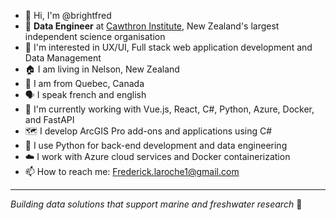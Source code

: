 - 👋 Hi, I'm @brightfred
- 💼 **Data Engineer** at [Cawthron Institute](https://www.cawthron.org.nz/), New Zealand's largest independent science organisation
- 👀 I'm interested in UX/UI, Full stack web application development and Data Management
- 🏠 I am living in Nelson, New Zealand
- 🍁 I am from Quebec, Canada
- 🗣️ I speak french and english
- 🌱 I'm currently working with Vue.js, React, C#, Python, Azure, Docker, and FastAPI
- 🗺️ I develop ArcGIS Pro add-ons and applications using C#
- 🐍 I use Python for back-end development and data engineering
- ☁️ I work with Azure cloud services and Docker containerization
- 📫 How to reach me: Frederick.laroche1@gmail.com

---

*Building data solutions that support marine and freshwater research* 🌊

